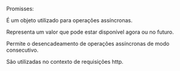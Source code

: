 Promisses: 

É um objeto utilizado para operações assíncronas.

Representa um valor que pode estar disponível agora ou no futuro. 

Permite o desencadeamento de operações assíncronas de modo consecutivo.

São utilizadas no contexto de requisições http.
 
